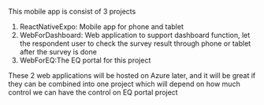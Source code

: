 This mobile app is consist of 3 projects
   1) ReactNativeExpo: Mobile app for phone and tablet
   2) WebForDashboard: Web application to support dashboard function, let the respondent user to check the survey result through phone or tablet after the survey is done
   3) WebForEQ:The EQ portal for this project  

   These 2 web applications will be hosted on Azure later, and it will be great if they can be combined into one project which will depend on how much control we can have the control on EQ portal project

